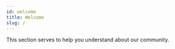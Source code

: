 ```yaml
---
id: welcome
title: Welcome
slug: /
---
```


This section serves to help you understand about our community.